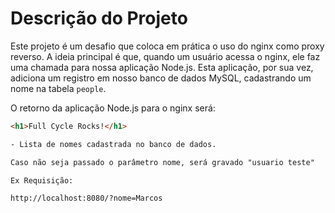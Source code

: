 # Descrição do Projeto

Este projeto é um desafio que coloca em prática o uso do nginx como proxy reverso. A ideia principal é que, quando um usuário acessa o nginx, ele faz uma chamada para nossa aplicação Node.js. Esta aplicação, por sua vez, adiciona um registro em nosso banco de dados MySQL, cadastrando um nome na tabela `people`.

O retorno da aplicação Node.js para o nginx será:

```html
<h1>Full Cycle Rocks!</h1>

- Lista de nomes cadastrada no banco de dados.

Caso não seja passado o parâmetro nome, será gravado "usuario teste"

Ex Requisição:

http://localhost:8080/?nome=Marcos